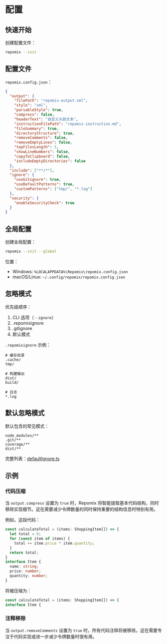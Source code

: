 # 配置

## 快速开始

创建配置文件：
```bash
repomix --init
```

## 配置文件

`repomix.config.json`：
```json
{
  "output": {
    "filePath": "repomix-output.xml",
    "style": "xml",
    "parsableStyle": true,
    "compress": false,
    "headerText": "自定义头部文本",
    "instructionFilePath": "repomix-instruction.md",
    "fileSummary": true,
    "directoryStructure": true,
    "removeComments": false,
    "removeEmptyLines": false,
    "topFilesLength": 5,
    "showLineNumbers": false,
    "copyToClipboard": false,
    "includeEmptyDirectories": false
  },
  "include": ["**/*"],
  "ignore": {
    "useGitignore": true,
    "useDefaultPatterns": true,
    "customPatterns": ["tmp/", "*.log"]
  },
  "security": {
    "enableSecurityCheck": true
  }
}
```

## 全局配置

创建全局配置：
```bash
repomix --init --global
```

位置：
- Windows: `%LOCALAPPDATA%\Repomix\repomix.config.json`
- macOS/Linux: `~/.config/repomix/repomix.config.json`

## 忽略模式

优先级顺序：
1. CLI 选项（`--ignore`）
2. .repomixignore
3. .gitignore
4. 默认模式

`.repomixignore` 示例：
```text
# 缓存目录
.cache/
tmp/

# 构建输出
dist/
build/

# 日志
*.log
```

## 默认忽略模式

默认包含的常见模式：
```text
node_modules/**
.git/**
coverage/**
dist/**
```

完整列表：[defaultIgnore.ts](https://github.com/yamadashy/repomix/blob/main/src/config/defaultIgnore.ts)

## 示例

### 代码压缩

当 `output.compress` 设置为 `true` 时，Repomix 将智能提取基本代码结构，同时移除实现细节。这在需要减少令牌数量的同时保持重要的结构信息时特别有用。

例如，这段代码：

```typescript
const calculateTotal = (items: ShoppingItem[]) => {
  let total = 0;
  for (const item of items) {
    total += item.price * item.quantity;
  }
  return total;
}
interface Item {
  name: string;
  price: number;
  quantity: number;
}
```

将被压缩为：

```typescript
const calculateTotal = (items: ShoppingItem[]) => {
interface Item {
```

### 注释移除

当 `output.removeComments` 设置为 `true` 时，所有代码注释将被移除。这在需要专注于代码实现或进一步减少令牌数量时很有用。
